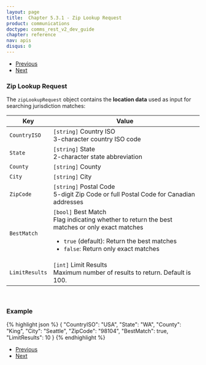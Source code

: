 ```yaml
---
layout: page
title:  Chapter 5.3.1 - Zip Lookup Request
product: communications
doctype: comms_rest_v2_dev_guide
chapter: reference
nav: apis
disqus: 0
---
```


<ul class="pager">
  <li class="previous"><a href="/communications/dev-guide_rest_v2/reference/commit-response/"><i class="glyphicon glyphicon-chevron-left"></i>Previous</a></li>
  <li class="next"><a href="/communications/dev-guide_rest_v2/reference/zip-lookup-result/">Next<i class="glyphicon glyphicon-chevron-right"></i></a></li>
</ul>

<h3>Zip Lookup Request</h3>

The <code>zipLookupRequest</code> object contains the <b>location data</b> used as input for searching jurisdiction matches:

<div class="mobile-table">
  <table class="styled-table">
    <thead>
      <tr>
        <th>Key</th>
        <th>Value</th>
      </tr>
    </thead>
    <tbody>
      <tr>
            <td><code>CountryISO</code></td>
            <td><code>[string]</code> Country ISO
            <br/>
            3-character country ISO code
            </td>
        </tr>
        <tr>
            <td><code>State</code></td>
            <td><code>[string]</code> State
            <br/>
            2-character state abbreviation
            </td>
        </tr>
        <tr>
            <td><code>County</code></td>
            <td><code>[string]</code> County</td>
        </tr>
        <tr>
            <td><code>City</code></td>
            <td><code>[string]</code> City</td>
        </tr>
        <tr>
            <td><code>ZipCode</code></td>
            <td><code>[string]</code> Postal Code
            <br/>
            5-digit Zip Code or full Postal Code for Canadian addresses
            </td>
        </tr>
        <tr>
            <td><code>BestMatch</code></td>
            <td><code>[bool]</code> Best Match
            <br/>
            Flag indicating whether to return the best matches or only exact matches
            <ul class="dev-guide-list">
                <li><code>true</code> (<span class="t5">default</span>): Return the best matches</li>
                <li><code>false</code>: Return only exact matches</li>
            </ul>
            </td>
        </tr>
        <tr>
            <td><code>LimitResults</code></td>
            <td><code>[int]</code> Limit Results
            <br/>
            Maximum number of results to return.  Default is 100.
            </td>
        </tr>
    </tbody>
  </table>
</div>
<br>

<h3>Example</h3>

{% highlight json %}
{
  "CountryISO": "USA",
  "State": "WA",
  "County": "King",
  "City": "Seattle",
  "ZipCode": "98104",
  "BestMatch": true,
  "LimitResults": 10
}
{% endhighlight %}

<ul class="pager">
  <li class="previous"><a href="/communications/dev-guide_rest_v2/reference/commit-response/"><i class="glyphicon glyphicon-chevron-left"></i>Previous</a></li>
  <li class="next"><a href="/communications/dev-guide_rest_v2/reference/zip-lookup-result/">Next<i class="glyphicon glyphicon-chevron-right"></i></a></li>
</ul>